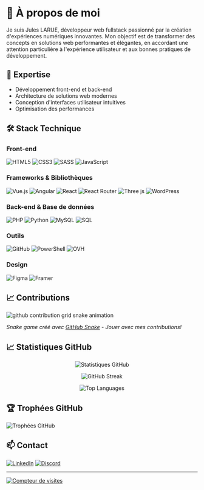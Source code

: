 # 👋 À propos de moi

Je suis Jules LARUE, développeur web fullstack passionné par la création d'expériences numériques innovantes. Mon objectif est de transformer des concepts en solutions web performantes et élégantes, en accordant une attention particulière à l'expérience utilisateur et aux bonnes pratiques de développement.

## 🎯 Expertise
- Développement front-end et back-end
- Architecture de solutions web modernes
- Conception d'interfaces utilisateur intuitives
- Optimisation des performances

## 🛠️ Stack Technique

### Front-end
![HTML5](https://img.shields.io/badge/html5-%23E34F26.svg?style=for-the-badge&logo=html5&logoColor=white)
![CSS3](https://img.shields.io/badge/css3-%231572B6.svg?style=for-the-badge&logo=css3&logoColor=white)
![SASS](https://img.shields.io/badge/SASS-hotpink.svg?style=for-the-badge&logo=SASS&logoColor=white)
![JavaScript](https://img.shields.io/badge/javascript-%23323330.svg?style=for-the-badge&logo=javascript&logoColor=%23F7DF1E)

### Frameworks & Bibliothèques
![Vue.js](https://img.shields.io/badge/vue.js-%2335495e.svg?style=for-the-badge&logo=vuedotjs&logoColor=%234FC08D)
![Angular](https://img.shields.io/badge/angular-%23DD0031.svg?style=for-the-badge&logo=angular&logoColor=white)
![React](https://img.shields.io/badge/react-%2320232a.svg?style=for-the-badge&logo=react&logoColor=%2361DAFB)
![React Router](https://img.shields.io/badge/React_Router-CA4245?style=for-the-badge&logo=react-router&logoColor=white)
![Three js](https://img.shields.io/badge/threejs-black?style=for-the-badge&logo=three.js&logoColor=white)
![WordPress](https://img.shields.io/badge/WordPress-%23117AC9.svg?style=for-the-badge&logo=WordPress&logoColor=white)

### Back-end & Base de données
![PHP](https://img.shields.io/badge/php-%23777BB4.svg?style=for-the-badge&logo=php&logoColor=white)
![Python](https://img.shields.io/badge/python-3670A0?style=for-the-badge&logo=python&logoColor=ffdd54)
![MySQL](https://img.shields.io/badge/mysql-4479A1.svg?style=for-the-badge&logo=mysql&logoColor=white)
![SQL](https://img.shields.io/badge/sql-%2307405e.svg?style=for-the-badge&logo=postgresql&logoColor=white)

### Outils
![GitHub](https://img.shields.io/badge/github-%23121011.svg?style=for-the-badge&logo=github&logoColor=white)
![PowerShell](https://img.shields.io/badge/PowerShell-%235391FE.svg?style=for-the-badge&logo=powershell&logoColor=white)
![OVH](https://img.shields.io/badge/ovh-%23123F6D.svg?style=for-the-badge&logo=ovh&logoColor=#123F6D)

### Design
![Figma](https://img.shields.io/badge/figma-%23F24E1E.svg?style=for-the-badge&logo=figma&logoColor=white)
![Framer](https://img.shields.io/badge/Framer-black?style=for-the-badge&logo=framer&logoColor=blue)

## 📈 Contributions
<picture>
  <source media="(prefers-color-scheme: dark)" srcset="https://raw.githubusercontent.com/SraaaamX/SraaaamX/output/github-contribution-grid-snake-dark.svg">
  <source media="(prefers-color-scheme: light)" srcset="https://raw.githubusercontent.com/SraaaamX/SraaaamX/output/github-contribution-grid-snake.svg">
  <img alt="github contribution grid snake animation" src="https://raw.githubusercontent.com/SraaaamX/SraaaamX/output/github-contribution-grid-snake.svg">
</picture>

_Snake game créé avec [GitHub Snake](https://github.com/Platane/snk) - Jouer avec mes contributions!_

## 📈 Statistiques GitHub

<div align="center">

![Statistiques GitHub](https://github-readme-stats.vercel.app/api?username=SraaaamX&theme=gruvbox&hide_border=false&include_all_commits=true&count_private=false)

![GitHub Streak](https://nirzak-streak-stats.vercel.app/?user=SraaaamX&theme=gruvbox&hide_border=false)

![Top Languages](https://github-readme-stats.vercel.app/api/top-langs/?username=SraaaamX&theme=gruvbox&hide_border=false&include_all_commits=true&count_private=false&layout=compact)

</div>

## 🏆 Trophées GitHub
![Trophées GitHub](https://github-profile-trophy.vercel.app/?username=SraaaamX&theme=gruvbox&no-frame=false&no-bg=true&margin-w=4)

## 📫 Contact

[![LinkedIn](https://img.shields.io/badge/LinkedIn-%230077B5.svg?logo=linkedin&logoColor=white)](https://linkedin.com/in/jules-larue)
[![Discord](https://img.shields.io/badge/Discord-%237289DA.svg?logo=discord&logoColor=white)](https://discord.gg/SramX#2350)

---
[![Compteur de visites](https://visitcount.itsvg.in/api?id=SraaaamX&icon=0&color=0)](https://visitcount.itsvg.in)

